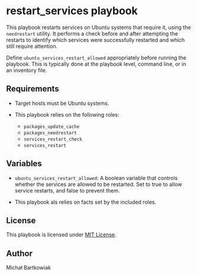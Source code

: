 # restart_services playbook

This playbook restarts services on Ubuntu systems that require it, using the `needrestart` utility. It performs a check before and after attempting the restarts to identify which services were successfully restarted and which still require attention.

Define `ubuntu_services_restart_allowed` appropriately before running the playbook. This is typically done at the playbook level, command line, or in an inventory file.

## Requirements

- Target hosts must be Ubuntu systems.

- This playbook relies on the following roles:
  - `packages_update_cache`
  - `packages_needrestart`
  - `services_restart_check`
  - `services_restart`

## Variables

- `ubuntu_services_restart_allowed`: A boolean variable that controls whether the services are allowed to be restarted. Set to true to allow service restarts, and false to prevent them.

- This playbook als relies on facts set by the included roles.

## License

This playbook is licensed under [MIT License](https://opensource.org/licenses/MIT).

## Author

Michał Bartkowiak
